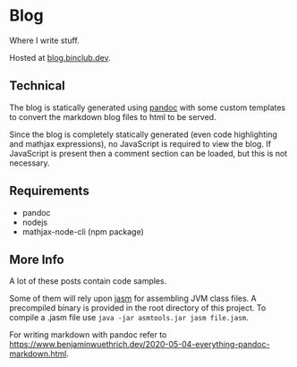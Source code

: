# Blog

Where I write stuff.

Hosted at [blog.binclub.dev](https://blog.binclub.dev).

## Technical

The blog is statically generated using [pandoc](https://pandoc.org) with some custom templates to convert the markdown blog files to html to be served.

Since the blog is completely statically generated (even code highlighting and mathjax expressions), no JavaScript is required to view the blog.
If JavaScript is present then a comment section can be loaded, but this is not necessary.

## Requirements

* pandoc
* nodejs
* mathjax-node-cli (npm package)

## More Info

A lot of these posts contain code samples. 

Some of them will rely upon [jasm](https://wiki.openjdk.java.net/display/CodeTools/asmtools) for assembling JVM class files.
A precompiled binary is provided in the root directory of this project.
To compile a .jasm file use `java -jar asmtools.jar jasm file.jasm`.

For writing markdown with pandoc refer to <https://www.benjaminwuethrich.dev/2020-05-04-everything-pandoc-markdown.html>.

